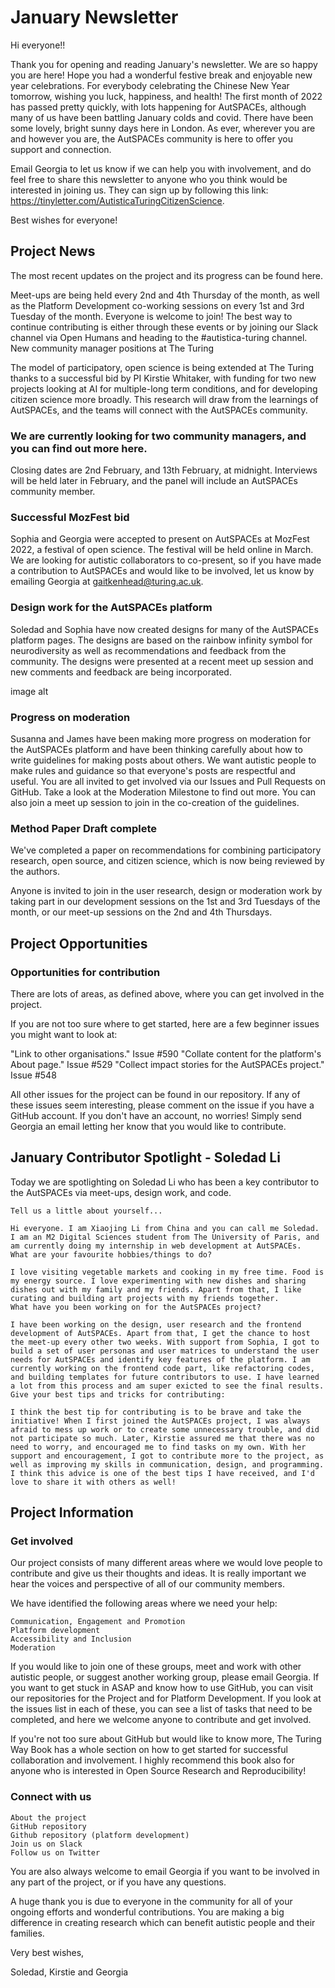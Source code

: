 # January Newsletter

Hi everyone!!

Thank you for opening and reading January's newsletter. We are so happy you are here! Hope you had a wonderful festive break and enjoyable new year celebrations. For everybody celebrating the Chinese New Year tomorrow, wishing you luck, happiness, and health! The first month of 2022 has passed pretty quickly, with lots happening for AutSPACEs, although many of us have been battling January colds and covid. There have been some lovely, bright sunny days here in London. As ever, wherever you are and however you are, the AutSPACEs community is here to offer you support and connection.

Email Georgia to let us know if we can help you with involvement, and do feel free to share this newsletter to anyone who you think would be interested in joining us. They can sign up by following this link: https://tinyletter.com/AutisticaTuringCitizenScience.

Best wishes for everyone!

## Project News

The most recent updates on the project and its progress can be found here.

Meet-ups are being held every 2nd and 4th Thursday of the month, as well as the Platform Development co-working sessions on every 1st and 3rd Tuesday of the month. Everyone is welcome to join! The best way to continue contributing is either through these events or by joining our Slack channel via Open Humans and heading to the #autistica-turing channel.
New community manager positions at The Turing

The model of participatory, open science is being extended at The Turing thanks to a successful bid by PI Kirstie Whitaker, with funding for two new projects looking at AI for multiple-long term conditions, and for developing citizen science more broadly. This research will draw from the learnings of AutSPACEs, and the teams will connect with the AutSPACEs community.

### We are currently looking for two community managers, and you can find out more here.

Closing dates are 2nd February, and 13th February, at midnight. Interviews will be held later in February, and the panel will include an AutSPACEs community member.

### Successful MozFest bid
Sophia and Georgia were accepted to present on AutSPACEs at MozFest 2022, a festival of open science. The festival will be held online in March. We are looking for autistic collaborators to co-present, so if you have made a contribution to AutSPACEs and would like to be involved, let us know by emailing Georgia at gaitkenhead@turing.ac.uk.

### Design work for the AutSPACEs platform
Soledad and Sophia have now created designs for many of the AutSPACEs platform pages. The designs are based on the rainbow infinity symbol for neurodiversity as well as recommendations and feedback from the community. The designs were presented at a recent meet up session and new comments and feedback are being incorporated.

image alt

### Progress on moderation
Susanna and James have been making more progress on moderation for the AutSPACEs platform and have been thinking carefully about how to write guidelines for making posts about others. We want autistic people to make rules and guidance so that everyone's posts are respectful and useful. You are all invited to get involved via our Issues and Pull Requests on GitHub. Take a look at the Moderation Milestone to find out more. You can also join a meet up session to join in the co-creation of the guidelines.

### Method Paper Draft complete
We've completed a paper on recommendations for combining participatory research, open source, and citizen science, which is now being reviewed by the authors.

Anyone is invited to join in the user research, design or moderation work by taking part in our development sessions on the 1st and 3rd Tuesdays of the month, or our meet-up sessions on the 2nd and 4th Thursdays.

## Project Opportunities
### Opportunities for contribution

There are lots of areas, as defined above, where you can get involved in the project.

If you are not too sure where to get started, here are a few beginner issues you might want to look at:

"Link to other organisations." Issue #590
"Collate content for the platform's About page." Issue #529
"Collect impact stories for the AutSPACEs project." Issue #548

All other issues for the project can be found in our repository. If any of these issues seem interesting, please comment on the issue if you have a GitHub account. If you don't have an account, no worries! Simply send Georgia an email letting her know that you would like to contribute.

## January Contributor Spotlight - Soledad Li

Today we are spotlighting on Soledad Li who has been a key contributor to the AutSPACEs via meet-ups, design work, and code.

    Tell us a little about yourself...

    Hi everyone. I am Xiaojing Li from China and you can call me Soledad. I am an M2 Digital Sciences student from The University of Paris, and am currently doing my internship in web development at AutSPACEs.
    What are your favourite hobbies/things to do?

    I love visiting vegetable markets and cooking in my free time. Food is my energy source. I love experimenting with new dishes and sharing dishes out with my family and my friends. Apart from that, I like curating and building art projects with my friends together.
    What have you been working on for the AutSPACEs project?

    I have been working on the design, user research and the frontend development of AutSPACEs. Apart from that, I get the chance to host the meet-up every other two weeks. With support from Sophia, I got to build a set of user personas and user matrices to understand the user needs for AutSPACEs and identify key features of the platform. I am currently working on the frontend code part, like refactoring codes, and building templates for future contributors to use. I have learned a lot from this process and am super exicted to see the final results.
    Give your best tips and tricks for contributing:

    I think the best tip for contributing is to be brave and take the initiative! When I first joined the AutSPACEs project, I was always afraid to mess up work or to create some unnecessary trouble, and did not participate so much. Later, Kirstie assured me that there was no need to worry, and encouraged me to find tasks on my own. With her support and encouragement, I got to contribute more to the project, as well as improving my skills in communication, design, and programming. I think this advice is one of the best tips I have received, and I'd love to share it with others as well!

## Project Information
### Get involved

Our project consists of many different areas where we would love people to contribute and give us their thoughts and ideas. It is really important we hear the voices and perspective of all of our community members.

We have identified the following areas where we need your help:

    Communication, Engagement and Promotion
    Platform development
    Accessibility and Inclusion
    Moderation

If you would like to join one of these groups, meet and work with other autistic people, or suggest another working group, please email Georgia. If you want to get stuck in ASAP and know how to use GitHub, you can visit our repositories for the Project and for Platform Development. If you look at the issues list in each of these, you can see a list of tasks that need to be completed, and here we welcome anyone to contribute and get involved.

If you're not too sure about GitHub but would like to know more, The Turing Way Book has a whole section on how to get started for successful collaboration and involvement. I highly recommend this book also for anyone who is interested in Open Source Research and Reproducibility!

### Connect with us

    About the project
    GitHub repository
    Github repository (platform development)
    Join us on Slack
    Follow us on Twitter

You are also always welcome to email Georgia if you want to be involved in any part of the project, or if you have any questions.

A huge thank you is due to everyone in the community for all of your ongoing efforts and wonderful contributions. You are making a big difference in creating research which can benefit autistic people and their families.

Very best wishes,

Soledad, Kirstie and Georgia
